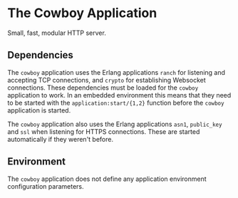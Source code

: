The Cowboy Application
======================

Small, fast, modular HTTP server.

Dependencies
------------

The `cowboy` application uses the Erlang applications `ranch`
for listening and accepting TCP connections, and `crypto`
for establishing Websocket connections. These dependencies must
be loaded for the `cowboy` application to work. In an embedded
environment this means that they need to be started with the
`application:start/{1,2}` function before the `cowboy`
application is started.

The `cowboy` application also uses the Erlang applications
`asn1`, `public_key` and `ssl` when listening for HTTPS connections.
These are started automatically if they weren't before.

Environment
-----------

The `cowboy` application does not define any application
environment configuration parameters.
